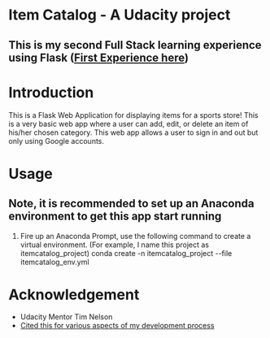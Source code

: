 # Item Catalog - A Udacity project 
## This is my second Full Stack learning experience using Flask ([First Experience here](https://github.com/WhiskersReneeWe/keras_image_classifer))

# Introduction

This is a Flask Web Application for displaying items for a sports store! This is a very basic web app where a user can add, edit, or delete an item of his/her chosen category. This web app allows a user to sign in and out but only using Google accounts. 

# Usage
## Note, it is recommended to set up an Anaconda environment to get this app start running

1. Fire up an Anaconda Prompt, use the following command to create a virtual environment.
    (For example, I name this project as itemcatalog_project) conda create -n itemcatalog_project --file itemcatalog_env.yml

# Acknowledgement

* Udacity Mentor Tim Nelson
* [Cited this for various aspects of my development process](https://github.com/rrjoson/udacity-item-catalog)
